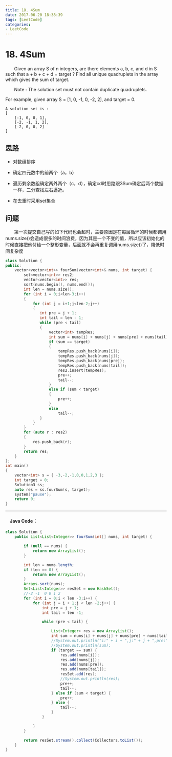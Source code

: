 ```yaml
---
title: 18. 4Sum
date: 2017-06-20 18:38:39
tags: [LeetCode]
categories:
- LeetCode
---
```


# 18. 4Sum

&nbsp;&nbsp;&nbsp;&nbsp;&nbsp;&nbsp;&nbsp;Given an array S of n integers, are there elements a, b, c, and d in S such that a + b + c + d = target ? Find all unique quadruplets in the array which gives the sum of target.

&nbsp;&nbsp;&nbsp;&nbsp;&nbsp;&nbsp;&nbsp;Note : The solution set must not contain duplicate quadruplets.

For example, given array S = [1, 0, -1, 0, -2, 2], and target = 0.

	A solution set is :
	[
		[-1, 0, 0, 1],
		[-2, -1, 1, 2],
		[-2, 0, 0, 2]
	]
<!-- more -->


## 思路



- 对数组排序


- 确定四元数中的前两个（a，b）


- 遍历剩余数组确定两外两个（c，d），确定cd时思路跟3Sum确定后两个数据一样，二分查找左右逼近。


- 在去重时采用set集合


## 问题
&nbsp;&nbsp;&nbsp;&nbsp;&nbsp;&nbsp;&nbsp;第一次提交自己写的如下代码也会超时，主要原因是在每层循环的时候都调用nums.size()会造成很多的时间浪费，因为其是一个不变的值，所以应该初始化的时候直接把他付给一个整形变量，后面就不会再重复调用nums.size()了，降低时间复杂度

``` C++
class Solution {
public:
	vector<vector<int>> fourSum(vector<int>& nums, int target) {
		set<vector<int>> res2;
		vector<vector<int>> res;
		sort(nums.begin(), nums.end());
		int len = nums.size();
		for (int i = 0;i<len-3;i++)
		{
			for (int j = i+1;j<len-2;j++)
			{
			   int pre = j + 1;
			   int tail = len - 1;
			   while (pre < tail)
			   {
				   vector<int> tempRes;
				   int sum = nums[i] + nums[j] + nums[pre] + nums[tail];
				   if (sum == target)
				   {
					   tempRes.push_back(nums[i]);
					   tempRes.push_back(nums[j]);
					   tempRes.push_back(nums[pre]);
					   tempRes.push_back(nums[tail]);
					   res2.insert(tempRes);
					   pre++;
					   tail--;
				   }
				   else if (sum < target)
				   {
					   pre++;
				   }
				   else
					   tail--;
			   }
			}
		}
		for (auto r : res2)
		{
			res.push_back(r);
		}
		return res;
	}
};
int main()
{
	vector<int> s = { -3,-2,-1,0,0,1,2,3 };
	int target = 0;
	Solution3 ss;
	auto res = ss.fourSum(s, target);
	system("pause");
	return 0;
}
```

---------------------------------------------------
#### 　Java Code：
```java
class Solution {
    public List<List<Integer>> fourSum(int[] nums, int target) {

        if (null == nums) {
            return new ArrayList();
        }

        int len = nums.length;
        if (len == 0) {
            return new ArrayList();
        }
        Arrays.sort(nums);
        Set<List<Integer>> resSet = new HashSet();
        //-2 -1  0 0 1 2
        for (int i = 0;i < len -3;i++) {
            for (int j = i + 1;j < len -2;j++) {
                int pre = j + 1;
                int tail = len -1;

                while (pre < tail) {

                    List<Integer> res = new ArrayList();
                    int sum = nums[i] + nums[j] + nums[pre] + nums[tail];
                    //System.out.println("i:" + i + ",j:" + j + ",pre:" + pre + ",tail:" + tail);
                    //System.out.println(sum);
                    if (target == sum) {
                        res.add(nums[i]);
                        res.add(nums[j]);
                        res.add(nums[pre]);
                        res.add(nums[tail]);
                        resSet.add(res);
                        //System.out.println(res);
                        pre++;
                        tail--;
                    } else if (sum < target) {
                        pre++;
                    } else {
                        tail--;
                    }
                }

            }
        }

        return resSet.stream().collect(Collectors.toList());
    }
}
```
